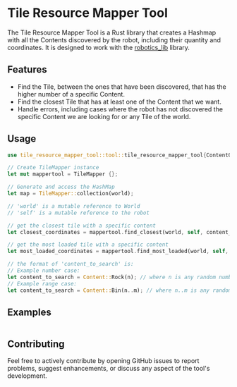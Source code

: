 
# Tile Resource Mapper Tool

The Tile Resource Mapper Tool is a Rust library that creates a Hashmap with all the Contents discovered by the robot, including  their quantity and coordinates. It is designed to work with the [robotics_lib](https://advancedprogramming.disi.unitn.it/crate?name=robotics_lib) library.

## Features

- Find the Tile, between the ones that have been discovered, that has the higher number of a specific Content. 
- Find the closest Tile that has at least one of the Content that we want.
- Handle errors, including cases where the robot has not discovered the specific Content we are looking for or any Tile of the world.

## Usage

```rust
use tile_resource_mapper_tool::tool::tile_resource_mapper_tool{ContentQuantity, TileMapper};

// Create TileMapper instance
let mut mappertool = TileMapper {};

// Generate and access the HashMap
let map = TileMapper::collection(world);

// 'world' is a mutable reference to World
// 'self' is a mutable reference to the robot 

// get the closest tile with a specific content
let closest_coordinates = mappertool.find_closest(world, self, content_to_search);

// get the most loaded tile with a specific content
let most_loaded_coordinates = mappertool.find_most_loaded(world, self, content_to_search);

// the format of 'content_to_search' is:
// Example number case:
let content_to_search = Content::Rock(n); // where n is any random number 
// Example range case:
let content_to_search = Content::Bin(n..m); // where n..m is any random range 

```

## Examples

```rust

```


## Contributing

Feel free to actively contribute by opening GitHub issues to report problems, suggest enhancements, or discuss any aspect of the tool's development.
